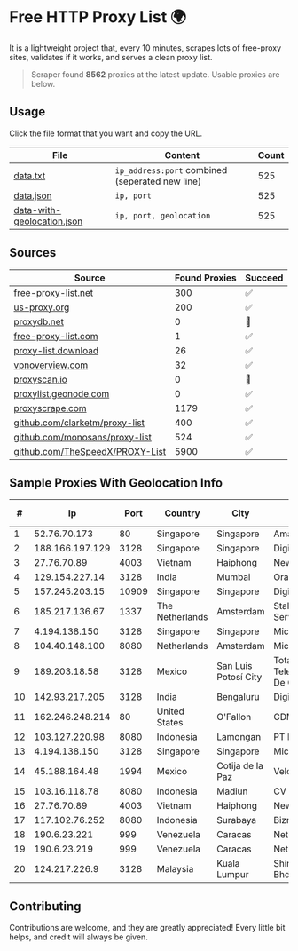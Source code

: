 
# Free HTTP Proxy List 🌍

It is a lightweight project that, every 10 minutes, scrapes lots of free-proxy sites, validates if it works, and serves a clean proxy list.


> Scraper found **8562** proxies at the latest update. Usable proxies are below.

## Usage

Click the file format that you want and copy the URL.


|File|Content|Count|
|----|-------|-----|
|[data.txt](https://raw.githubusercontent.com/themiralay/Proxy-List-World/master/data.txt)|`ip_address:port` combined (seperated new line)|525|
|[data.json](https://raw.githubusercontent.com/themiralay/Proxy-List-World/master/data.json)|`ip, port`|525|
|[data-with-geolocation.json](https://raw.githubusercontent.com/themiralay/Proxy-List-World/master/data-with-geolocation.json)|`ip, port, geolocation`|525|

## Sources

|Source|Found Proxies|Succeed|
|------|-------------|-------|
|[free-proxy-list.net](https://free-proxy-list.net)|300|✅|
|[us-proxy.org](https://www.us-proxy.org)|200|✅|
|[proxydb.net](http://proxydb.net)|0|🚫|
|[free-proxy-list.com](https://free-proxy-list.com/?page=&port=&type%5B%5D=http&type%5B%5D=https&up_time=0&search=Search)|1|✅|
|[proxy-list.download](https://www.proxy-list.download/HTTP)|26|✅|
|[vpnoverview.com](https://vpnoverview.com/privacy/anonymous-browsing/free-proxy-servers)|32|✅|
|[proxyscan.io](https://www.proxyscan.io)|0|🚫|
|[proxylist.geonode.com](https://proxylist.geonode.com/api/proxy-list?limit=300&page=1&sort_by=lastChecked&sort_type=desc&protocols=http,https)|0|✅|
|[proxyscrape.com](https://api.proxyscrape.com/v2/?request=displayproxies&protocol=http&timeout=10000&country=all&ssl=all&anonymity=all)|1179|✅|
|[github.com/clarketm/proxy-list](https://raw.githubusercontent.com/clarketm/proxy-list/master/proxy-list-raw.txt)|400|✅|
|[github.com/monosans/proxy-list](https://raw.githubusercontent.com/monosans/proxy-list/main/proxies/http.txt)|524|✅|
|[github.com/TheSpeedX/PROXY-List](https://raw.githubusercontent.com/TheSpeedX/PROXY-List/master/http.txt)|5900|✅|


## Sample Proxies With Geolocation Info

|#|Ip|Port|Country|City|Internet Service Provider|
|-|--|----|-------|----|-------------------------|
|1|52.76.70.173|80|Singapore|Singapore|Amazon.com, Inc.|
|2|188.166.197.129|3128|Singapore|Singapore|DigitalOcean, LLC|
|3|27.76.70.89|4003|Vietnam|Haiphong|Newass2011xDSLHCMC|
|4|129.154.227.14|3128|India|Mumbai|Oracle Corporation|
|5|157.245.203.15|10909|Singapore|Singapore|DigitalOcean, LLC|
|6|185.217.136.67|1337|The Netherlands|Amsterdam|Stallion Network Services Limited|
|7|4.194.138.150|3128|Singapore|Singapore|Microsoft Corporation|
|8|104.40.148.100|8080|Netherlands|Amsterdam|Microsoft Corporation|
|9|189.203.18.58|3128|Mexico|San Luis Potosí City|Total Play Telecomunicaciones SA De CV|
|10|142.93.217.205|3128|India|Bengaluru|DigitalOcean, LLC|
|11|162.246.248.214|80|United States|O'Fallon|CDM|
|12|103.127.220.98|8080|Indonesia|Lamongan|PT Multi Guna Sinergi|
|13|4.194.138.150|3128|Singapore|Singapore|Microsoft Corporation|
|14|45.188.164.48|1994|Mexico|Cotija de la Paz|Velocom SA De CV|
|15|103.16.118.78|8080|Indonesia|Madiun|CV Trustnet Media|
|16|27.76.70.89|4003|Vietnam|Haiphong|Newass2011xDSLHCMC|
|17|117.102.76.252|8080|Indonesia|Surabaya|Biznet Networks|
|18|190.6.23.221|999|Venezuela|Caracas|Net Uno|
|19|190.6.23.219|999|Venezuela|Caracas|Net Uno|
|20|124.217.226.9|3128|Malaysia|Kuala Lumpur|Shinjiru Technology Sdn Bhd|



## Contributing

Contributions are welcome, and they are greatly appreciated! Every
little bit helps, and credit will always be given.

